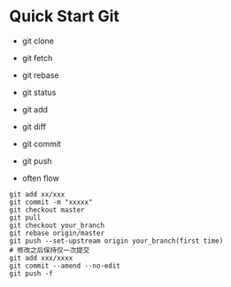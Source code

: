 # Quick Start Git  

- git clone  

- git fetch  

- git rebase  

- git status  

- git add  

- git diff  

- git commit  

- git push  

- often flow  

```git
git add xx/xxx
git commit -m "xxxxx"
git checkout master
git pull
git checkout your_branch
git rebase origin/master
git push --set-upstream origin your_branch(first time)
# 修改之后保持仅一次提交
git add xxx/xxxx
git commit --amend --no-edit
git push -f
```
